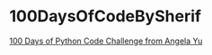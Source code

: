 # 100DaysOfCodeBySherif

[100 Days of Python Code Challenge from Angela Yu](https://www.udemy.com/course/100-days-of-code/)
